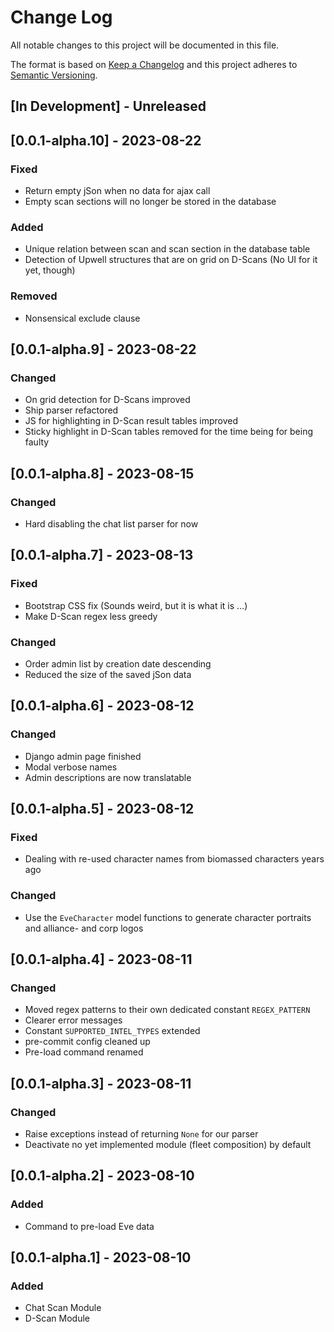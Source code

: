 # Change Log

All notable changes to this project will be documented in this file.

The format is based on [Keep a Changelog](http://keepachangelog.com/)
and this project adheres to [Semantic Versioning](http://semver.org/).


## [In Development] - Unreleased


## [0.0.1-alpha.10] - 2023-08-22

### Fixed

- Return empty jSon when no data for ajax call
- Empty scan sections will no longer be stored in the database

### Added

- Unique relation between scan and scan section in the database table
- Detection of Upwell structures that are on grid on D-Scans (No UI for it yet, though)

### Removed

- Nonsensical exclude clause


## [0.0.1-alpha.9] - 2023-08-22

### Changed

- On grid detection for D-Scans improved
- Ship parser refactored
- JS for highlighting in D-Scan result tables improved
- Sticky highlight in D-Scan tables removed for the time being for being faulty


## [0.0.1-alpha.8] - 2023-08-15

### Changed

- Hard disabling the chat list parser for now


## [0.0.1-alpha.7] - 2023-08-13

### Fixed

- Bootstrap CSS fix (Sounds weird, but it is what it is …)
- Make D-Scan regex less greedy

### Changed

- Order admin list by creation date descending
- Reduced the size of the saved jSon data


## [0.0.1-alpha.6] - 2023-08-12

### Changed

- Django admin page finished
- Modal verbose names
- Admin descriptions are now translatable


## [0.0.1-alpha.5] - 2023-08-12

### Fixed

- Dealing with re-used character names from biomassed characters years ago

### Changed

- Use the `EveCharacter` model functions to generate character portraits and alliance-
  and corp logos


## [0.0.1-alpha.4] - 2023-08-11

### Changed

- Moved regex patterns to their own dedicated constant `REGEX_PATTERN`
- Clearer error messages
- Constant `SUPPORTED_INTEL_TYPES` extended
- pre-commit config cleaned up
- Pre-load command renamed


## [0.0.1-alpha.3] - 2023-08-11

### Changed

- Raise exceptions instead of returning `None` for our parser
- Deactivate no yet implemented module (fleet composition) by default


## [0.0.1-alpha.2] - 2023-08-10

### Added

- Command to pre-load Eve data


## [0.0.1-alpha.1] - 2023-08-10

### Added

- Chat Scan Module
- D-Scan Module
